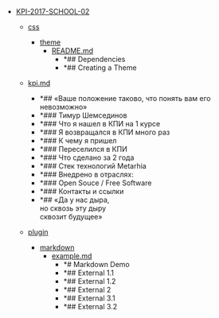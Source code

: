 - <a href = "E:\Node_projects\Node_Way\ArchivTSH_2\ArhivTimur_2\Letters-master\Presentations\KPI-2017-SCHOOL-02\cat.KPI-2017-SCHOOL-02\dir.KPI-2017-SCHOOL-02.md">KPI-2017-SCHOOL-02</a>
    - <a href = "E:\Node_projects\Node_Way\ArchivTSH_2\ArhivTimur_2\Letters-master\Presentations\KPI-2017-SCHOOL-02\css\cat.css\dir.css.md">css</a>
        - <a href = "E:\Node_projects\Node_Way\ArchivTSH_2\ArhivTimur_2\Letters-master\Presentations\KPI-2017-SCHOOL-02\css\theme\cat.theme\dir.theme.md">theme</a>
            - <a href = "E:\Node_projects\Node_Way\ArchivTSH_2\ArhivTimur_2\Letters-master\Presentations\KPI-2017-SCHOOL-02\css\theme\README.md">README.md</a>
                - *## Dependencies
                - *## Creating a Theme
        
    
    - <a href = "E:\Node_projects\Node_Way\ArchivTSH_2\ArhivTimur_2\Letters-master\Presentations\KPI-2017-SCHOOL-02\kpi.md">kpi.md</a>
        - *## «Ваше положение таково, что понять вам его невозможно»
        - *### Тимур Шемсединов
        - *### Что я нашел в КПИ на 1 курсе
        - *### Я возвращался в КПИ много раз
        - *### К чему я пришел
        - *### Переселился в КПИ
        - *### Что сделано за 2 года
        - *### Стек технологий Metarhia
        - *### Внедрено в отраслях:
        - *### Open Souce / Free Software
        - *### Контакты и ссылки
        - *## «Да у нас дыра,<br>но сквозь эту дыру<br>сквозит будущее»
    - <a href = "E:\Node_projects\Node_Way\ArchivTSH_2\ArhivTimur_2\Letters-master\Presentations\KPI-2017-SCHOOL-02\plugin\cat.plugin\dir.plugin.md">plugin</a>
        - <a href = "E:\Node_projects\Node_Way\ArchivTSH_2\ArhivTimur_2\Letters-master\Presentations\KPI-2017-SCHOOL-02\plugin\markdown\cat.markdown\dir.markdown.md">markdown</a>
            - <a href = "E:\Node_projects\Node_Way\ArchivTSH_2\ArhivTimur_2\Letters-master\Presentations\KPI-2017-SCHOOL-02\plugin\markdown\example.md">example.md</a>
                - *# Markdown Demo
                - *## External 1.1
                - *## External 1.2
                - *## External 2
                - *## External 3.1
                - *## External 3.2
        
    

